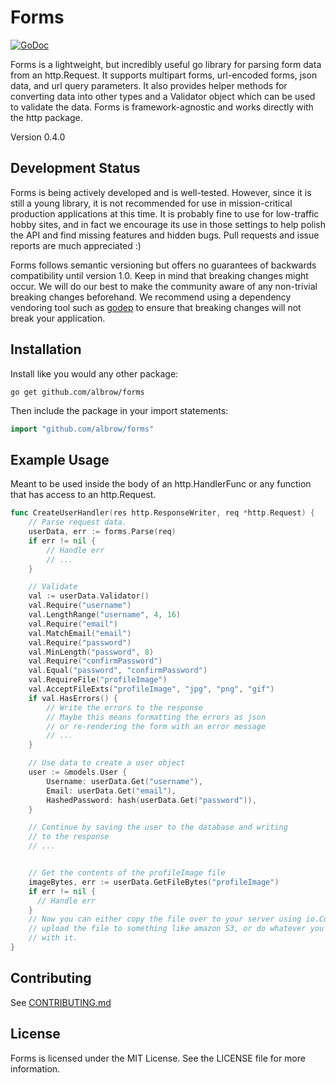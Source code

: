Forms
=====

[![GoDoc](https://godoc.org/github.com/albrow/forms?status.svg)](https://godoc.org/github.com/albrow/forms)

Forms is a lightweight, but incredibly useful go library for parsing
form data from an http.Request. It supports multipart forms, url-encoded
forms, json data, and url query parameters. It also provides helper methods
for converting data into other types and a Validator object which can be
used to validate the data. Forms is framework-agnostic and works directly
with the http package.

Version 0.4.0


Development Status
------------------

Forms is being actively developed and is well-tested. However, since it is still
a young library, it is not recommended for use in mission-critical production
applications at this time. It is probably fine to use for low-traffic hobby
sites, and in fact we encourage its use in those settings to help polish the API
and find missing features and hidden bugs. Pull requests and issue reports are
much appreciated :)

Forms follows semantic versioning but offers no guarantees of backwards
compatibility until version 1.0. Keep in mind that breaking changes might occur.
We will do our best to make the community aware of any non-trivial breaking
changes beforehand. We recommend using a dependency vendoring tool such as
[godep](https://github.com/tools/godep) to ensure that breaking changes will not
break your application.

Installation
------------

Install like you would any other package:
```
go get github.com/albrow/forms
```

Then include the package in your import statements:
``` go
import "github.com/albrow/forms"
```

Example Usage
-------------

Meant to be used inside the body of an http.HandlerFunc or any function that
has access to an http.Request.

``` go
func CreateUserHandler(res http.ResponseWriter, req *http.Request) {
	// Parse request data.
	userData, err := forms.Parse(req)
	if err != nil {
		// Handle err
		// ...
	}

	// Validate
	val := userData.Validator()
	val.Require("username")
	val.LengthRange("username", 4, 16)
	val.Require("email")
	val.MatchEmail("email")
	val.Require("password")
	val.MinLength("password", 8)
	val.Require("confirmPassword")
	val.Equal("password", "confirmPassword")
	val.RequireFile("profileImage")
	val.AcceptFileExts("profileImage", "jpg", "png", "gif")
	if val.HasErrors() {
		// Write the errors to the response
		// Maybe this means formatting the errors as json
		// or re-rendering the form with an error message
		// ...
	}

	// Use data to create a user object
	user := &models.User {
		Username: userData.Get("username"),
		Email: userData.Get("email"),
		HashedPassword: hash(userData.Get("password")),
	}

	// Continue by saving the user to the database and writing
	// to the response
	// ...


	// Get the contents of the profileImage file
	imageBytes, err := userData.GetFileBytes("profileImage")
	if err != nil {
	  // Handle err
	}
	// Now you can either copy the file over to your server using io.Copy,
	// upload the file to something like amazon S3, or do whatever you want
	// with it.
}
```

Contributing
------------

See [CONTRIBUTING.md](https://github.com/albrow/forms/blob/master/CONTRIBUTING.md)

License
-------

Forms is licensed under the MIT License. See the LICENSE file for more information.
